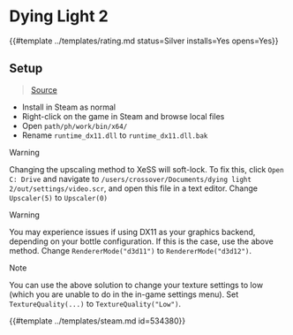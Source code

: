 # Dying Light 2
<!-- script:Aliases [] -->

{{#template ../templates/rating.md status=Silver installs=Yes opens=Yes}}

## Setup

> [Source](https://www.youtube.com/watch?v=ymuTp8JuK4A)

- Install in Steam as normal
- Right-click on the game in Steam and browse local files
- Open `path/ph/work/bin/x64/`
- Rename `runtime_dx11.dll` to `runtime_dx11.dll.bak`

> [!WARNING]
> Changing the upscaling method to XeSS will soft-lock.
> To fix this, click `Open C: Drive` and navigate to `/users/crossover/Documents/dying light 2/out/settings/video.scr`, and open this file in a text editor.
> Change `Upscaler(5)` to `Upscaler(0)`

> [!WARNING]
> You may experience issues if using DX11 as your graphics backend, depending on your bottle configuration. If this is the case, use the above method.
> Change `RendererMode("d3d11")` to `RendererMode("d3d12")`.

> [!NOTE]
> You can use the above solution to change your texture settings to low (which you are unable to do in the in-game settings menu).
> Set `TextureQuality(...)` to `TextureQuality("Low")`.

{{#template ../templates/steam.md id=534380}}
